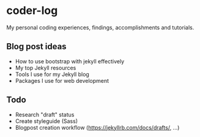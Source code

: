 # coder-log
My personal coding experiences, findings, accomplishments and tutorials.

## Blog post ideas
- How to use bootstrap with jekyll effectively
- My top Jekyll resources
- Tools I use for my Jekyll blog
- Packages I use for web development

## Todo
- Research "draft" status
- Create styleguide (Sass)
- Blogpost creation workflow (https://jekyllrb.com/docs/drafts/, ...)
